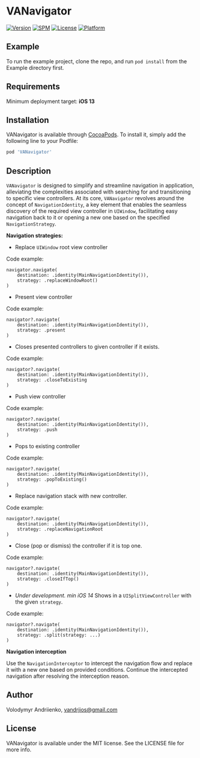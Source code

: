 # VANavigator

[![Version](https://img.shields.io/cocoapods/v/VANavigator.svg?style=flat)](https://cocoapods.org/pods/VANavigator)
[![SPM](https://img.shields.io/badge/SPM-compatible-limegreen.svg?style=flat)](https://github.com/apple/swift-package-manager)
[![License](https://img.shields.io/cocoapods/l/VANavigator.svg?style=flat)](https://cocoapods.org/pods/VANavigator)
[![Platform](https://img.shields.io/cocoapods/p/VANavigator.svg?style=flat)](https://cocoapods.org/pods/VANavigator)

## Example

To run the example project, clone the repo, and run `pod install` from the Example directory first.

## Requirements

Minimum deployment target: **iOS 13**

## Installation

VANavigator is available through [CocoaPods](https://cocoapods.org). To install
it, simply add the following line to your Podfile:

```ruby
pod 'VANavigator'
```

## Description


`VANavigator` is designed to simplify and streamline navigation in application, alleviating the complexities associated with searching for and transitioning to specific view controllers. 
At its core, `VANavigator` revolves around the concept of `NavigationIdentity`, a key element that enables the seamless discovery of the required view controller in `UIWindow`, facilitating easy navigation back to it or opening a new one based on the specified `NavigationStrategy`.


**Navigation strategies:**


- Replace `UIWindow` root view controller

Code example:
```
navigator.navigate(
    destination: .identity(MainNavigationIdentity()),
    strategy: .replaceWindowRoot()
)
```


- Present view controller 

Code example:
```
navigator?.navigate(
    destination: .identity(MainNavigationIdentity()),
    strategy: .present
)
```


- Closes presented controllers to given controller if it exists.

Code example:
```
navigator?.navigate(
    destination: .identity(MainNavigationIdentity()),
    strategy: .closeToExisting
)
```


- Push view controller 

Code example:
```
navigator?.navigate(
    destination: .identity(MainNavigationIdentity()),
    strategy: .push
)
```


- Pops to existing controller

Code example:
```
navigator?.navigate(
    destination: .identity(MainNavigationIdentity()),
    strategy: .popToExisting()
)
```


- Replace navigation stack with new controller.

Code example:
```
navigator?.navigate(
    destination: .identity(MainNavigationIdentity()),
    strategy: .replaceNavigationRoot
)
```


- Close (pop or dismiss) the controller if it is top one.

Code example:
```
navigator?.navigate(
    destination: .identity(MainNavigationIdentity()),
    strategy: .closeIfTop()
)
```


- *Under development. min iOS 14* Shows in a `UISplitViewController` with the given `strategy`.

Code example:
```
navigator?.navigate(
    destination: .identity(MainNavigationIdentity()),
    strategy: .split(strategy: ...)
)
```


**Navigation interception**


Use the `NavigationInterceptor` to intercept the navigation flow and replace it with a new one based on provided conditions. Continue the intercepted navigation after resolving the interception reason.


## Author

Volodymyr Andriienko, vandrjios@gmail.com

## License

VANavigator is available under the MIT license. See the LICENSE file for more info.
